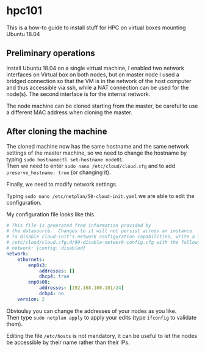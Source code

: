 # hpc101
This is a how-to guide to install stuff for HPC on virtual boxes mounting Ubuntu 18.04

## Preliminary operations
Install Ubuntu 18.04 on a single virtual machine, I enabled two network interfaces on Virtual box on both nodes, but on master node I used a bridged connection so that the VM is in the network of the host computer and thus accessible via ssh, while a NAT connection can be used for the node(s). The second interface is for the internal network.

The node machine can be cloned starting from the master, be careful to use a different MAC address when cloning the master.

## After cloning the machine
The cloned machine now has the same hostname and the same network settings of the master machine, so we need to change the hostname by typing ```sudo hostnamectl set-hostname node01```.  
Then we need to enter ```sudo nano /etc/cloud/cloud.cfg``` and to add ```preserve_hostname: true``` (or changing it).

Finally, we need to modify network settings. 

Typing ```sudo nano /etc/netplan/50-cloud-init.yaml``` we are able to edit the configuration.

My configuration file looks like this. 
```yaml
# This file is generated from information provided by
# the datasource.  Changes to it will not persist across an instance.
# To disable cloud-init's network configuration capabilities, write a file
# /etc/cloud/cloud.cfg.d/99-disable-network-config.cfg with the following:
# network: {config: disabled}
network:
    ethernets:
        enp0s3:
            addresses: []
            dhcp4: true
        enp0s08:
            addresses: [192.168.100.101/24]
            dchp4: no
    version: 2
 ```
Obvioulsy you can change the addresses of your nodes as you like.  
Then type ```sudo netplan apply``` to apply your edits (type ```ifconfig``` to validate them).

Editing the file ```/etc/hosts``` is not mandatory, it can be useful to let the nodes be accessible by their name rather than their IPs.



